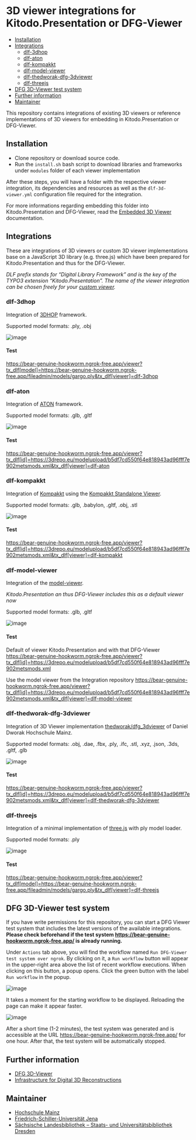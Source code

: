 # 3D viewer integrations for Kitodo.Presentation or DFG-Viewer

 * [Installation](#installation)
 * [Integrations](#integrations)
   * [dlf-3dhop](#dlf-3dhop)
   * [dlf-aton](#dlf-aton)
   * [dlf-kompakkt](#dlf-kompakkt)
   * [dlf-model-viewer](#dlf-model-viewer)
   * [dlf-thedworak-dfg-3dviewer](#dlf-thedworak-dfg-3dviewer)
   * [dlf-threejs](#dlf-threejs)
 * [DFG 3D-Viewer test system](#dfg-3d-viewer-test-system)
 * [Further information](#further-information)
 * [Maintainer](#maintainer)

This repository contains integrations of existing 3D viewers or reference implementations of 3D viewers for embedding in Kitodo.Presentation or DFG-Viewer.

## Installation

- Clone repository or download source code.
- Run the `install.sh` bash script to download libraries and frameworks under `modules` folder of each viewer implementation

After these steps, you will have a folder with the respective viewer integration, its dependencies and resources as well as the `dlf-3d-viewer.yml` configuration file required for the integration.

For more informations regarding embedding this folder into Kitodo.Presentation and DFG-Viewer, read the [Embedded 3D Viewer](https://kitodo.github.io/kitodo-presentation/Developers/Embedded3DViewer.html) documentation.

## Integrations

These are integrations of 3D viewers or custom 3D viewer implementations base on a JavaScript 3D library (e.g. three.js) which have been prepared for Kitodo.Presentation and thus for the DFG-Viewer.

*DLF prefix stands for “Digital Library Framework” and is the key of the TYPO3 extension “Kitodo.Presentation”. The name of the viewer integration can be chosen freely for your [custom viewer](https://kitodo.github.io/kitodo-presentation/Developers/Embedded3DViewer.html#Custom%20Viewer).*

### dlf-3dhop

Integration of [3DHOP](https://3dhop.net/) framework.

Supported model formats: .ply, .obj

![image](https://github.com/user-attachments/assets/153f06ab-855b-4989-b06a-73cef84cc0f0)

#### Test

https://bear-genuine-hookworm.ngrok-free.app/viewer?tx_dlf[model]=https://bear-genuine-hookworm.ngrok-free.app/fileadmin/models/gargo.ply&tx_dlf[viewer]=dlf-3dhop

### dlf-aton

Integration of [ATON](https://osiris.itabc.cnr.it/aton/) framework.

Supported model formats: .glb, .gltf

![image](https://github.com/user-attachments/assets/3e46f16d-e201-4656-930e-93aa547f3342)

#### Test

https://bear-genuine-hookworm.ngrok-free.app/viewer?tx_dlf[id]=https://3drepo.eu/modelupload/b5df7cd550f64e818943ad96fff7e902metsmods.xml&tx_dlf[viewer]=dlf-aton

### dlf-kompakkt

Integration of [Kompakkt](https://kompakkt.de/) using the [Kompakkt Standalone Viewer](https://github.com/Kompakkt/StandaloneViewer).

Supported model formats: .glb, .babylon, .gltf, .obj, .stl

![image](https://github.com/user-attachments/assets/1fc458e8-fa48-4d69-b8dc-a1d3cbe46138)

#### Test

https://bear-genuine-hookworm.ngrok-free.app/viewer?tx_dlf[id]=https://3drepo.eu/modelupload/b5df7cd550f64e818943ad96fff7e902metsmods.xml&tx_dlf[viewer]=dlf-kompakkt

### dlf-model-viewer

Integration of the [model-viewer](https://modelviewer.dev/). 

*Kitodo.Presentation an thus DFG-Viewer includes this as a default viewer now*

Supported model formats: .glb, .gltf

![image](https://github.com/user-attachments/assets/14345cce-a32d-4c6e-89f8-d63909e3f35e)

#### Test

Default of viewer Kitodo.Presentation and with that DFG-Viewer
https://bear-genuine-hookworm.ngrok-free.app/viewer?tx_dlf[id]=https://3drepo.eu/modelupload/b5df7cd550f64e818943ad96fff7e902metsmods.xml

Use the model viewer from the Integration repository
https://bear-genuine-hookworm.ngrok-free.app/viewer?tx_dlf[id]=https://3drepo.eu/modelupload/b5df7cd550f64e818943ad96fff7e902metsmods.xml&tx_dlf[viewer]=dlf-model-viewer

### dlf-thedworak-dfg-3dviewer

Integration of 3D Viewer implementation [thedworak/dfg_3dviewer](https://github.com/thedworak/dfg_3dviewer) of Daniel Dworak Hochschule Mainz.

Supported model formats: .obj, .dae, .fbx, .ply, .ifc, .stl, .xyz, .json, .3ds, .gltf, .glb

![image](https://github.com/user-attachments/assets/25092f15-a9c7-4564-96f8-342b341f2793)

#### Test

https://bear-genuine-hookworm.ngrok-free.app/viewer?tx_dlf[id]=https://3drepo.eu/modelupload/b5df7cd550f64e818943ad96fff7e902metsmods.xml&tx_dlf[viewer]=dlf-thedworak-dfg-3dviewer

### dlf-threejs

Integration of a minimal implementation of [three.js](https://threejs.org/) with ply model loader.

Supported model formats: .ply

![image](https://github.com/user-attachments/assets/ed8a6993-1c31-45dd-8b02-88652979ce53)

#### Test

https://bear-genuine-hookworm.ngrok-free.app/viewer?tx_dlf[model]=https://bear-genuine-hookworm.ngrok-free.app/fileadmin/models/gargo.ply&tx_dlf[viewer]=dlf-threejs

## DFG 3D-Viewer test system

If you have write permissions for this repository, you can start a DFG Viewer test system that includes the latest versions of the available integrations. **Please check beforehand if the test system https://bear-genuine-hookworm.ngrok-free.app/ is already running.**

Under `Actions` tab above, you will find the workflow named `Run DFG-Viewer test system over ngrok`. By clicking on it, a `Run workflow` button will appear in the upper-right area above the list of recent workflow executions. When clicking on this button, a popup opens. Click the green button with the label `Run workflow` in the popup.

![image](https://github.com/user-attachments/assets/c07eb48b-1186-4655-a966-10c35094c385)

It takes a moment for the starting workflow to be displayed. Reloading the page can make it appear faster.

![image](https://github.com/user-attachments/assets/c336c461-f9d8-4979-b998-725b8d8fbd02)

After a short time (1-2 minutes), the test system was generated and is accessible at the URL https://bear-genuine-hookworm.ngrok-free.app/ for one hour. After that, the test system will be automatically stopped.

## Further information

- [DFG 3D-Viewer](https://dfg-viewer.de/dfg-3d-viewer-2)
- [Infrastructure for Digital 3D Reconstructions](https://architekturinstitut.hs-mainz.de/projects/dfg-3d-viewer-2nd-phase)

## Maintainer
- [Hochschule Mainz](https://architekturinstitut.hs-mainz.de/)
- [Friedrich-Schiller-Universität Jena](https://www.uni-jena.de/)
- [Sächsische Landesbibliothek – Staats- und Universitätsbibliothek Dresden](https://www.slub-dresden.de/)
